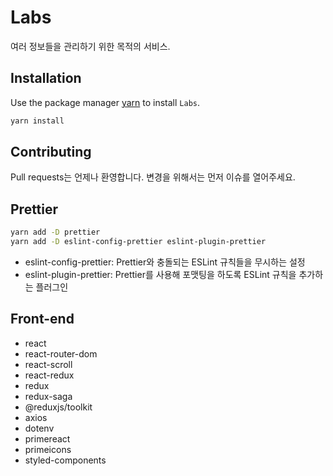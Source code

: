 # Labs

여러 정보들을 관리하기 위한 목적의 서비스.

## Installation

Use the package manager [yarn](https://yarnpkg.com/) to install `Labs`.

```bash
yarn install
```

## Contributing
Pull requests는 언제나 환영합니다. 변경을 위해서는 먼저 이슈를 열어주세요.


## Prettier

```bash
yarn add -D prettier
yarn add -D eslint-config-prettier eslint-plugin-prettier
```

+ eslint-config-prettier: Prettier와 충돌되는 ESLint 규칙들을 무시하는 설정
+ eslint-plugin-prettier: Prettier를 사용해 포맷팅을 하도록 ESLint 규칙을 추가하는 플러그인


## Front-end

* react
* react-router-dom
* react-scroll
* react-redux
* redux
* redux-saga
* @reduxjs/toolkit
* axios
* dotenv
* primereact
* primeicons
* styled-components

